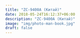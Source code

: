 ```yaml
---
title: "ZC-9400A (Китай)"
date: 2018-05-24T16:12:37+06:00
description: "ZC-9400A (Китай)"
image: "img/photo-man-book.jpg"
draft: false
---
```

